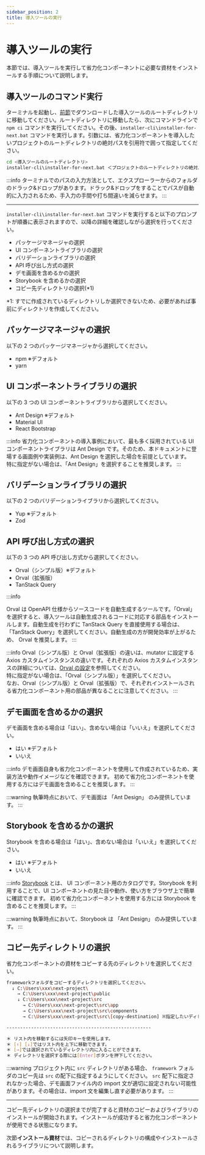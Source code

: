 ```yaml
---
sidebar_position: 2
title: 導入ツールの実行
---
```


# 導入ツールの実行

本節では、導入ツールを実行して省力化コンポーネントに必要な資材をインストールする手順について説明します。

## 導入ツールのコマンド実行

ターミナルを起動し、[前節](./prior-preparation.md)でダウンロードした導入ツールのルートディレクトリに移動してください。ルートディレクトリに移動したら、次にコマンドラインで `npm ci` コマンドを実行してください。その後、`installer-cli\installer-for-next.bat` コマンドを実行します。引数には、省力化コンポーネントを導入したいプロジェクトのルートディレクトリの絶対パスを引用符で囲って指定してください。

```bash title="terminal"
cd <導入ツールのルートディレクトリ>
installer-cli\installer-for-next.bat ＜プロジェクトのルートディレクトリの絶対パス＞
```

:::info
ターミナルでのパスの入力方法として、エクスプローラーからのフォルダのドラック&ドロップがあります。ドラック&ドロップをすることでパスが自動的に入力されるため、手入力の手間や打ち間違いを減らせます。
:::

---

`installer-cli\installer-for-next.bat` コマンドを実行すると以下のプロンプトが順番に表示されますので、以降の詳細を確認しながら選択を行ってください。

- パッケージマネージャの選択
- UI コンポーネントライブラリの選択
- バリデーションライブラリの選択
- API 呼び出し方式の選択
- デモ画面を含めるかの選択
- Storybook を含めるかの選択
- コピー先ディレクトリの選択(\*1)

\*1: すでに作成されているディレクトリしか選択できないため、必要があれば事前にディレクトリを作成してください。

## パッケージマネージャの選択

以下の 2 つのパッケージマネージャから選択してください。

- npm ※デフォルト
- yarn

## UI コンポーネントライブラリの選択

以下の 3 つの UI コンポーネントライブラリから選択してください。

- Ant Design ※デフォルト
- Material UI
- React Bootstrap

:::info
省力化コンポーネントの導入事例において、最も多く採用されている UI コンポーネントライブラリは Ant Design です。そのため、本ドキュメントに登場する画面例や実装例は、Ant Design を選択した場合を前提としています。  
特に指定がない場合は、「Ant Design」を選択することを推奨します。
:::

## バリデーションライブラリの選択

以下の 2 つのバリデーションライブラリから選択してください。

- Yup ※デフォルト
- Zod

## API 呼び出し方式の選択

以下の 3 つの API 呼び出し方式から選択してください。

- Orval（シンプル版）※デフォルト
- Orval（拡張版）
- TanStack Query

:::info

Orval は OpenAPI 仕様からソースコードを自動生成するツールです。「Orval」を選択すると、導入ツールは自動生成されるコードに対応する部品をインストールします。自動生成を行わずに TanStack Query を直接使用する場合は、「TanStack Query」を選択してください。自動生成の方が開発効率が上がるため、 Orval を推奨します。
:::

:::info
Orval（シンプル版）と Orval（拡張版）の違いは、mutator に設定する Axios カスタムインスタンスの違いです。それぞれの Axios カスタムインスタンスの詳細については、[Orval の設定](./working-after-introduction/orval-setting.md#3-axios-のカスタムインスタンスを作成する)を参照してください。  
特に指定がない場合は、「Orval（シンプル版）」を選択してください。  
なお、Orval（シンプル版）と Orval（拡張版）で、それぞれインストールされる省力化コンポーネント用の部品が異なることに注意してください。
:::

## デモ画面を含めるかの選択

デモ画面を含める場合は「はい」、含めない場合は「いいえ」を選択してください。

- はい ※デフォルト
- いいえ

:::info
デモ画面自身も省力化コンポーネントを使用して作成されているため、実装方法や動作イメージなどを確認できます。
初めて省力化コンポーネントを使用する方にはデモ画面を含めることを推奨します。
:::

:::warning
執筆時点において、デモ画面は 「Ant Design」 のみ提供しています。
:::

## Storybook を含めるかの選択

Storybook を含める場合は「はい」、含めない場合は「いいえ」を選択してください。

- はい ※デフォルト
- いいえ

:::info
[Storybook](https://storybook.js.org/) とは、 UI コンポーネント用のカタログです。Storybook を利用することで、UI コンポーネントの見た目や動作、使い方をブラウザ上で簡単に確認できます。
初めて省力化コンポーネントを使用する方には Storybook を含めることを推奨します。
:::

:::warning
執筆時点において、Storybook は 「Ant Design」 のみ提供しています。
:::

## コピー先ディレクトリの選択

省力化コンポーネントの資材をコピーする先のディレクトリを選択してください。

```bash title="ディレクトリの選択方法"
frameworkフォルダをコピーするディレクトリを選択してください。
  ↓ C:\Users\xxx\next-project\
    → C:\Users\xxx\next-project\public
    ↓ C:\Users\xxx\next-project\src
      → C:\Users\xxx\next-project\src\app
      → C:\Users\xxx\next-project\src\components
      → C:\Users\xxx\next-project\src\[copy-destination] ※指定したいディレクトリを選択する

-----------------------------------------------------

＊ リスト内を移動するには矢印キーを使用します。
＊ [↑] [↓]ではリスト内を上下に移動できます。
＊ [→]では選択されているディレクトリ内に入ることができます。
＊ ディレクトリを選択する際には[Enter]ボタンを押下してください。
```

:::warning
プロジェクト内に `src` ディレクトリがある場合、 `framework` フォルダのコピー先は `src` の配下に指定するようにしてください。 `src` 配下に指定されなかった場合、デモ画面ファイル内の import 文が適切に設定されない可能性があります。その場合は、import 文を編集し直す必要があります。
:::

---

コピー先ディレクトリの選択までが完了すると資材のコピーおよびライブラリのインストールが開始されます。インストールが成功すると省力化コンポーネントが使用できる状態になります。

次節<strong>インストール資材</strong>では、コピーされるディレクトリの構成やインストールされるライブラリについて説明します。
